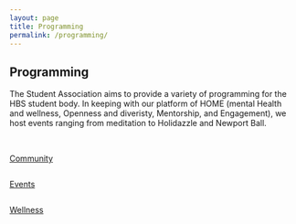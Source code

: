 ```yaml
---
layout: page
title: Programming
permalink: /programming/
---
```


## Programming



The Student Association aims to provide a variety of programming for the HBS student body. In keeping with our platform of HOME (mental Health and wellness, Openness and diveristy, Mentorship, and Engagement), we host events ranging from meditation to Holidazzle and Newport Ball.   


<br>

<div class="row">
  <div class="large-4 columns">
    <p>
      <a href="/community" class="button round expand">
        Community
      </a>
    </p>
  </div>

  <div class="large-4 columns">
    <p>
      <a href="/events" class="button round expand">
        Events
      </a>
    </p>
  </div>

  <div class="large-4 columns">
    <p>
      <a href="/wellness" class="button round expand">
        Wellness
      </a>
    </p>
  </div>
</div>

[1]: http://harvardpulse.com/t/start-schedule-2015/615
